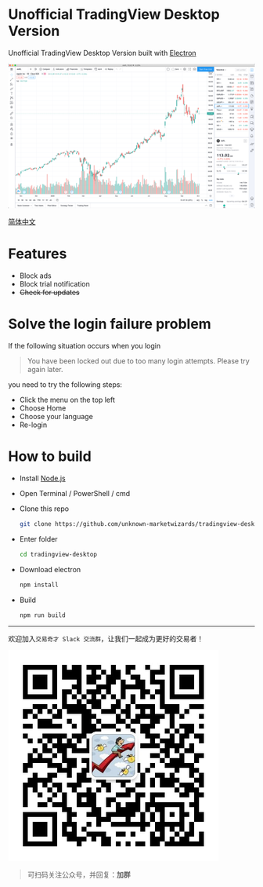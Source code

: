 # Unofficial TradingView Desktop Version

Unofficial TradingView Desktop Version built with [Electron](https://www.electronjs.org)

![](assets/images/screenshot.png)

[简体中文](README.zh.md)

# Features
* Block ads
* Block trial notification
* ~~Check for updates~~

# Solve the login failure problem
If the following situation occurs when you login

> You have been locked out due to too many login attempts. Please try again later.

you need to try the following steps:

* Click the menu on the top left
* Choose Home
* Choose your language
* Re-login

# How to build

* Install [Node.js](https://nodejs.org)

* Open Terminal / PowerShell / cmd

* Clone this repo

  ```bash
  git clone https://github.com/unknown-marketwizards/tradingview-desktop.git
  ```

* Enter folder

  ```bash
  cd tradingview-desktop
  ```

* Download electron

  ```bash
  npm install
  ```

* Build

  ```bash
  npm run build
  ```

---
欢迎加入`交易奇才 Slack 交流群`，让我们一起成为更好的交易者！

![](assets/images/qrcode.jpeg)

> 可扫码关注公众号，并回复：**加群**